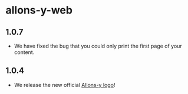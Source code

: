 # allons-y-web

## 1.0.7

- We have fixed the bug that you could only print the first page of your content.

## 1.0.4

- We release the new official [Allons-y logo](https://allons-y.io/wiki/official-logo)!
